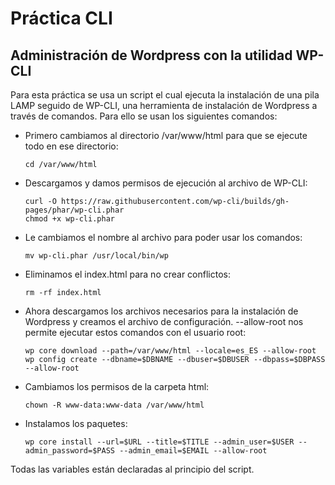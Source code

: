 # Práctica CLI

## Administración de Wordpress con la utilidad WP-CLI

Para esta práctica se usa un script el cual ejecuta la instalación de una pila LAMP seguido de WP-CLI, una herramienta de instalación de Wordpress a través de comandos. Para ello se usan los siguientes comandos:

- Primero cambiamos al directorio /var/www/html para que se ejecute todo en ese directorio:

    `cd /var/www/html`

- Descargamos y damos permisos de ejecución al archivo de WP-CLI:

    ```
    curl -O https://raw.githubusercontent.com/wp-cli/builds/gh-pages/phar/wp-cli.phar
    chmod +x wp-cli.phar
    ```

- Le cambiamos el nombre al archivo para poder usar los comandos:

    `mv wp-cli.phar /usr/local/bin/wp`

- Eliminamos el index.html para no crear conflictos:

    `rm -rf index.html`

- Ahora descargamos los archivos necesarios para la instalación de Wordpress y creamos el archivo de configuración. --allow-root nos permite ejecutar estos comandos con el usuario root:

    ```
    wp core download --path=/var/www/html --locale=es_ES --allow-root
    wp config create --dbname=$DBNAME --dbuser=$DBUSER --dbpass=$DBPASS --allow-root
    ```

- Cambiamos los permisos de la carpeta html:

    `chown -R www-data:www-data /var/www/html`

- Instalamos los paquetes:

    `wp core install --url=$URL --title=$TITLE --admin_user=$USER --admin_password=$PASS --admin_email=$EMAIL --allow-root`

Todas las variables están declaradas al principio del script.